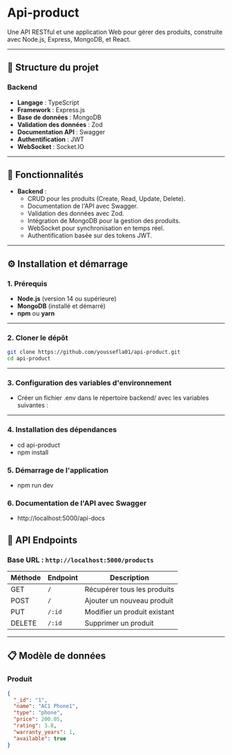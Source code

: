 # Api-product

Une API RESTful et une application Web pour gérer des produits, construite avec Node.js, Express, MongoDB, et React.

---

## 📂 Structure du projet

### Backend
- **Langage** : TypeScript
- **Framework** : Express.js
- **Base de données** : MongoDB
- **Validation des données** : Zod
- **Documentation API** : Swagger
- **Authentification** : JWT
- **WebSocket** : Socket.IO

---

## 🚀 Fonctionnalités
- **Backend** :
  - CRUD pour les produits (Create, Read, Update, Delete).
  - Documentation de l'API avec Swagger.
  - Validation des données avec Zod.
  - Intégration de MongoDB pour la gestion des produits.
  - WebSocket pour synchronisation en temps réel.
  - Authentification basée sur des tokens JWT.

---

## ⚙️ Installation et démarrage

### 1. Prérequis
- **Node.js** (version 14 ou supérieure)
- **MongoDB** (installé et démarré)
- **npm** ou **yarn**

---

### 2. Cloner le dépôt
```bash
git clone https://github.com/youssefla01/api-product.git
cd api-product

```
---

### 3. Configuration des variables d'environnement

- Créer un fichier .env dans le répertoire backend/ avec les variables suivantes :

---

### 4. Installation des dépendances

- cd api-product
- npm install

### 5. Démarrage de l'application

- npm run dev


### 6. Documentation de l'API avec Swagger

- http://localhost:5000/api-docs


## 📜 API Endpoints

### **Base URL** : `http://localhost:5000/products`

| Méthode | Endpoint | Description                  |
|---------|----------|------------------------------|
| GET     | `/`      | Récupérer tous les produits  |
| POST    | `/`      | Ajouter un nouveau produit   |
| PUT     | `/:id`   | Modifier un produit existant |
| DELETE  | `/:id`   | Supprimer un produit         |

---

## 📋 Modèle de données

### Produit
```json
{
  "_id": "1",
  "name": "AC1 Phone1",
  "type": "phone",
  "price": 200.05,
  "rating": 3.8,
  "warranty_years": 1,
  "available": true
}

